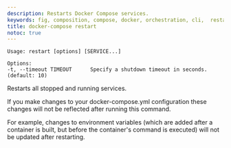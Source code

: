 ```yaml
---
description: Restarts Docker Compose services.
keywords: fig, composition, compose, docker, orchestration, cli,  restart
title: docker-compose restart
notoc: true
---
```


```
Usage: restart [options] [SERVICE...]

Options:
-t, --timeout TIMEOUT      Specify a shutdown timeout in seconds. (default: 10)
```

Restarts all stopped and running services.

If you make changes to your docker-compose.yml configuration these changes will not be reflected after running this command.

For example, changes to environment variables (which are added after a container is built, but before the container's command is executed) will not be updated after restarting.
